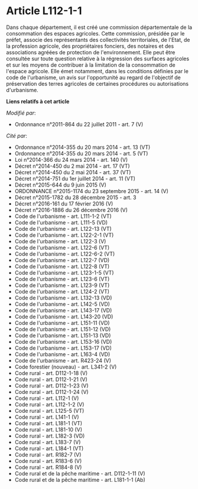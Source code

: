 # Article L112-1-1

Dans chaque département, il est créé une commission départementale de la consommation des espaces agricoles. Cette
commission, présidée par le préfet, associe des représentants des collectivités territoriales, de l'Etat, de la profession
agricole, des propriétaires fonciers, des notaires et des associations agréées de protection de l'environnement. Elle peut
être consultée sur toute question relative à la régression des surfaces agricoles et sur les moyens de contribuer à la
limitation de la consommation de l'espace agricole. Elle émet notamment, dans les conditions définies par le code de
l'urbanisme, un avis sur l'opportunité au regard de l'objectif de préservation des terres agricoles de certaines procédures
ou autorisations d'urbanisme.

**Liens relatifs à cet article**

_Modifié par_:

  - Ordonnance n°2011-864 du 22 juillet 2011 - art. 7 (V)

_Cité par_:

  - Ordonnance n°2014-355 du 20 mars 2014 - art. 13 (VT)
  - Ordonnance n°2014-355 du 20 mars 2014 - art. 5 (VT)
  - Loi n°2014-366 du 24 mars 2014 - art. 140 (V)
  - Décret n°2014-450 du 2 mai 2014 - art. 17 (VT)
  - Décret n°2014-450 du 2 mai 2014 - art. 37 (VT)
  - Décret n°2014-751 du 1er juillet 2014 - art. 11 (VT)
  - Décret n°2015-644 du 9 juin 2015 (V)
  - ORDONNANCE n°2015-1174 du 23 septembre 2015 - art. 14 (V)
  - Décret n°2015-1782 du 28 décembre 2015 - art. 3
  - Décret n°2016-161 du 17 février 2016 (V)
  - Décret n°2016-1886 du 26 décembre 2016 (V)
  - Code de l'urbanisme - art. L111-1-2 (VT)
  - Code de l'urbanisme - art. L111-5 (VD)
  - Code de l'urbanisme - art. L122-13 (VT)
  - Code de l'urbanisme - art. L122-2-1 (VT)
  - Code de l'urbanisme - art. L122-3 (V)
  - Code de l'urbanisme - art. L122-6 (VT)
  - Code de l'urbanisme - art. L122-6-2 (VT)
  - Code de l'urbanisme - art. L122-7 (VD)
  - Code de l'urbanisme - art. L122-8 (VT)
  - Code de l'urbanisme - art. L123-1-5 (VT)
  - Code de l'urbanisme - art. L123-6 (VT)
  - Code de l'urbanisme - art. L123-9 (VT)
  - Code de l'urbanisme - art. L124-2 (VT)
  - Code de l'urbanisme - art. L132-13 (VD)
  - Code de l'urbanisme - art. L142-5 (VD)
  - Code de l'urbanisme - art. L143-17 (VD)
  - Code de l'urbanisme - art. L143-20 (VD)
  - Code de l'urbanisme - art. L151-11 (VD)
  - Code de l'urbanisme - art. L151-12 (VD)
  - Code de l'urbanisme - art. L151-13 (VD)
  - Code de l'urbanisme - art. L153-16 (VD)
  - Code de l'urbanisme - art. L153-17 (VD)
  - Code de l'urbanisme - art. L163-4 (VD)
  - Code de l'urbanisme - art. R423-24 (V)
  - Code forestier (nouveau) - art. L341-2 (V)
  - Code rural - art. D112-1-18 (V)
  - Code rural - art. D112-1-21 (V)
  - Code rural - art. D112-1-23 (V)
  - Code rural - art. D112-1-24 (V)
  - Code rural - art. L112-1 (V)
  - Code rural - art. L112-1-2 (V)
  - Code rural - art. L125-5 (VT)
  - Code rural - art. L141-1 (V)
  - Code rural - art. L181-1 (VT)
  - Code rural - art. L181-10 (V)
  - Code rural - art. L182-3 (VD)
  - Code rural - art. L183-7 (V)
  - Code rural - art. L184-1 (VT)
  - Code rural - art. R182-7 (V)
  - Code rural - art. R183-6 (V)
  - Code rural - art. R184-8 (V)
  - Code rural et de la pêche maritime - art. D112-1-11 (V)
  - Code rural et de la pêche maritime - art. L181-1-1 (Ab)
